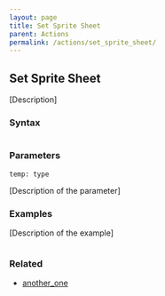 ```yaml
---
layout: page
title: Set Sprite Sheet
parent: Actions
permalink: /actions/set_sprite_sheet/
---
```


## Set Sprite Sheet

[Description]

### Syntax

```js

```

### Parameters

`temp: type`

[Description of the parameter]

### Examples

[Description of the example]

```js

```

### Related

- [another_one](./another_one.md)

